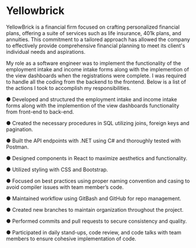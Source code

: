 # Yellowbrick

YellowBrick is a financial firm focused on crafting personalized financial plans, offering a suite of services such as life insurance, 401k plans, and annuities. This commitment to a tailored approach has allowed the company to effectively provide comprehensive financial planning to meet its client's individual needs and aspirations.

My role as a software engineer was to implement the functionality of the employment intake and income intake forms along with the implemention of the view dashboards when the registrations were complete. I was required to handle all the coding from the backend to the frontend. Below is a list of the actions I took to accomplish my responsibilities.

● Developed and structured the employment intake and income intake forms along with the implemention of the view dashboards functionality from front-end to back-end.

● Created the necessary procedures in SQL utilizing joins, foreign keys and pagination.

● Built the API endpoints with .NET using C# and thoroughly tested with Postman.

● Designed components in React to maximize aesthetics and functionality.

● Utilized styling with CSS and Bootstrap.

● Focused on best practices using proper naming convention and casing to avoid compiler issues with team member’s code.

● Maintained workflow using GitBash and GitHub for repo management.

● Created new branches to maintain organization throughout the project.

● Performed commits and pull requests to secure consistency and quality.

● Participated in daily stand-ups, code review, and code talks with team members to ensure cohesive implementation of code.
